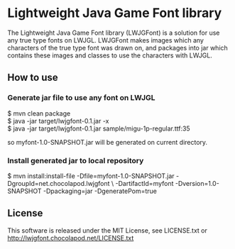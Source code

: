 # Lightweight Java Game Font library

The Lightweight Java Game Font library (LWJGFont) is a solution for use any true type fonts on LWJGL.
LWJGFont makes images which any characters of the true type font was drawn on,
and packages into jar which contains these images and classes to use the characters with LWJGL.

## How to use

### Generate jar file to use any font on LWJGL

$ mvn clean package  
$ java -jar target/lwjgfont-0.1.jar -x  
$ java -jar target/lwjgfont-0.1.jar sample/migu-1p-regular.ttf:35  

so myfont-1.0-SNAPSHOT.jar will be generated on current directory.

### Install generated jar to local repository

$ mvn install:install-file -Dfile=myfont-1.0-SNAPSHOT.jar -DgroupId=net.chocolapod.lwjgfont \ 
   -DartifactId=myfont -Dversion=1.0-SNAPSHOT -Dpackaging=jar -DgeneratePom=true

## License

This software is released under the MIT License, 
see LICENSE.txt or http://lwjgfont.chocolapod.net/LICENSE.txt
